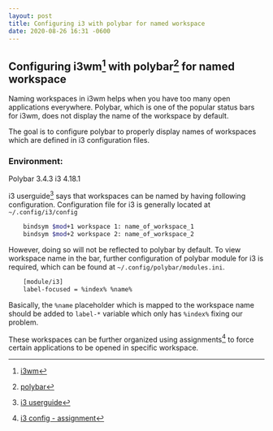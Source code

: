```yaml
---
layout: post
title: Configuring i3 with polybar for named workspace
date: 2020-08-26 16:31 -0600
---
```


## Configuring i3wm[^1] with polybar[^2] for named workspace

[^1]: [i3wm](https://i3wm.org)
[^2]: [polybar](https://github.com/polybar/polybar)

Naming workspaces in i3wm helps when you have too many open applications everywhere. 
Polybar, which is one of the popular status bars for i3wm, does not display the name of the workspace by default.

The goal is to configure polybar to properly display names of workspaces which are defined in i3 configuration files. 

### Environment: 

Polybar 3.4.3
i3 4.18.1

i3 userguide[^3] says that workspaces can be named by having following configuration. Configuration file for i3 is generally located at `~/.config/i3/config`

```bash
    bindsym $mod+1 workspace 1: name_of_workspace_1
    bindsym $mod+2 workspace 2: name_of_workspace_2
```

[^3]: [i3 userguide](https://i3wm.org/docs/userguide.html#_named_workspaces)

However, doing so will not be reflected to polybar by default. To view workspace name in the bar, further configuration of polybar module for i3 is required, which can be found at `~/.config/polybar/modules.ini`. 

```bash
    [module/i3]
    label-focused = %index% %name% 
```
Basically, the `%name` placeholder which is mapped to the workspace name should be added to `label-*` variable which only has `%index%` fixing our problem.

These workspaces can be further organized using assignments[^4] to force certain applications to be opened in specific workspace.

[^4]: [i3 config - assignment](https://i3wm.org/docs/userguide.html#assign_workspace)


